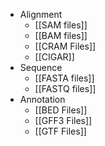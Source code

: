 - Alignment
	- [[SAM files]]
	- [[BAM files]]
	- [[CRAM Files]]
	- [[CIGAR]]
- Sequence
	- [[FASTA files]]
	- [[FASTQ files]]
- Annotation
	- [[BED Files]]
	- [[GFF3 Files]]
	- [[GTF Files]]
